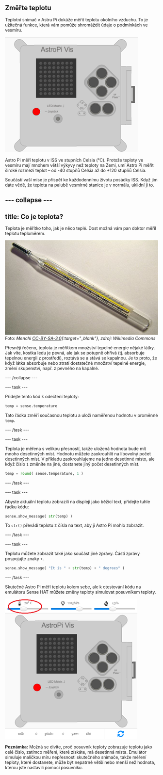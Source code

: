 ## Změřte teplotu

Teplotní snímač v Astru Pi dokáže měřit teplotu okolního vzduchu. To je užitečná funkce, která vám pomůže shromáždit údaje o podmínkách ve vesmíru.

![Zpráva s teplotou](images/degrees-message.gif)

Astro Pi měří teplotu v ISS ve stupních Celsia (&deg;C). Protože teploty ve vesmíru mají mnohem větší výkyvy než teploty na Zemi, umí Astro Pi měřit široké rozmezí teplot – od -40 stupňů Celsia až do +120 stupňů Celsia.

Součástí vaší mise je přispět ke každodennímu životu posádky ISS. Když jim dáte vědě, že teplota na palubě vesmírné stanice je v normálu, uklidní ji to.

--- collapse ---
---
title: Co je teplota?
---
Teplota je měřítko toho, jak je něco teplé. Dost možná vám pan doktor měřil teplotu teploměrem.

![Teploměr](images/thermometer.JPG) Foto: *Menchi [CC-BY-SA-3.0](http://creativecommons.org/licenses/by-sa/3.0/){:target="_blank"}, zdroj: Wikimedia Commons*

Přesněji řečeno, teplota je měřítkem množství tepelné energie nějaké látky. Jak víte, kostka ledu je pevná, ale jak se potupně ohřívá (tj. absorbuje tepelnou energii z prostředí), roztává se a stává se kapalnou. Je to proto, že když látka absorbuje nebo ztratí dostatečné množství tepelné energie, změní skupenství, např. z pevného na kapalné.

--- /collapse ---

--- task ---

Přidejte tento kód k odečtení teploty:

```python
temp = sense.temperature
```

Tato řádka změří současnou teplotu a uloží naměřenou hodnotu v proměnné `temp`.

--- /task ---

--- task ---

Teplota je měřena s velikou přesností, takže uložená hodnota bude mít mnoho desetinných míst. Hodnotu můžete zaokrouhlit na libovolný počet desetinných míst. V příkladu zaokrouhlujeme na jedno desetinné místo, ale když číslo `1` změníte na jiné, dostanete jiný počet desetinných míst.

```python
temp = round( sense.temperature, 1 )
```

--- /task ---

--- task ---

Abyste aktuální teplotu zobrazili na displeji jako běžící text, přidejte tuhle řádku kódu:

```python
sense.show_message( str(temp) )
```

To `str()` převádí teplotu z čísla na text, aby ji Astro Pi mohlo zobrazit.

--- /task ---

--- task ---

Teplotu můžete zobrazit také jako součást jiné zprávy. Části zprávy pospojujte znaky `+`.

```python
sense.show_message( "It is " + str(temp) + " degrees" )
```

--- /task ---

Skutečné Astro Pi měří teplotu kolem sebe, ale k otestování kódu na emulátoru Sense HAT můžete změny teploty simulovat posuvníkem teploty.

![Posuvník teploty](images/temperature-slider.png)

**Poznámka:** Možná se divíte, proč posuvník teploty zobrazuje teplotu jako celé číslo, zatímco měření, které získáte, má desetinná místa. Emulátor simuluje maličkou míru nepřesnosti skutečného snímače, takže měření teploty, které dostanete, může být nepatrně větší nebo menší než hodnota, kterou jste nastavili pomocí posuvníku.